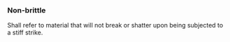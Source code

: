 ### Non-brittle
Shall refer to material that will not break or shatter upon being subjected to a stiff strike.

